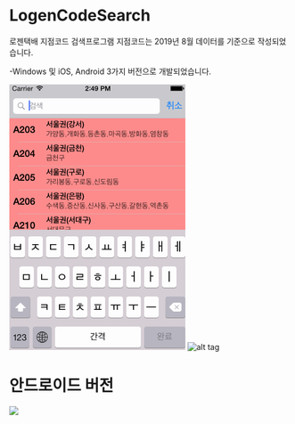 # LogenCodeSearch
로젠택배 지점코드 검색프로그램
지점코드는 2019년 8월 데이터를 기준으로 작성되었습니다.

-Windows 및 iOS, Android 3가지 버전으로 개발되었습니다.

![alt tag](https://raw.githubusercontent.com/smok95/LogenCodeSearch/master/iOS/LogenCode/LogenCode4iOS.gif)
![alt tag](https://raw.githubusercontent.com/smok95/LogenCodeSearch/master/logencode_flutter/logencode_flutter.gif)

# 안드로이드 버전
<a href="https://play.google.com/store/apps/details?id=com.smok95.logencode"><img src="https://play.google.com/intl/en_us/badges/images/generic/en_badge_web_generic.png" height="75"></a>

